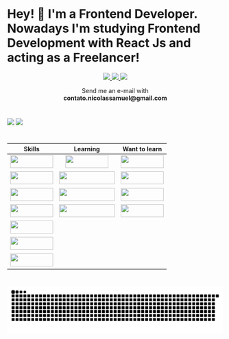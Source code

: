 # Hey! 👋 I'm a Frontend Developer. Nowadays I'm studying Frontend Development with React Js and acting as a Freelancer! 

<div align="center">

  <a href="https://www.linkedin.com/in/nicolveras/" target="_blank" id="linkedin">
    <img src="https://img.shields.io/badge/LinkedIn-0077B5?style=for-the-badge&logo=linkedin&logoColor=white" />
  </a>
  
  <a href="https://wa.link/jcb90e" target="_blank" id="whatsapp">
    <img src="https://img.shields.io/badge/WhatsApp-25D366?style=for-the-badge&logo=whatsapp&logoColor=white" />
  </a>
 
  <a href="mailto:contato.nicolassamuel@gmail.com?subject=Re:Hello Nicolas!" target="_blank" id="gmail">
    <img src="https://img.shields.io/badge/Gmail-D14836?style=for-the-badge&logo=gmail&logoColor=white" />
  </a>
  
  <p class='email-down'>
    Send me an e-mail with</br>
    <b>contato.nicolassamuel@gmail.com</b>
  </p>
  
<!--   <a href="https://steamcommunity.com/id/Sublevado051" target="_blank" id="steam"> 
    <img src="https://img.shields.io/badge/Steam-000000?style=for-the-badge&logo=steam&logoColor=white" />
  </a> -->

</div>

#

<div>
  
  <img height="220em" src="https://github-readme-stats-eight-green.vercel.app/api?username=nicolsam&count_private=true&theme=dracula&show_icons=true">
  
  <img height="220em" src="https://github-readme-stats-eight-green.vercel.app/api/top-langs/?username=nicolsam&theme=dracula">
  
</div>

#

<div>

<!-- | Skills | Learning | Want to learn |
|:---:|:---:|:---:|
| <img height="30px" width="100px" src="https://img.shields.io/badge/HTML5-E34F26?style=for-the-badge&logo=html5&logoColor=white" /> | <img height="30px" width="100px" src="https://img.shields.io/badge/TypeScript-007ACC?style=for-the-badge&logo=typescript&logoColor=white" /> | <img height="30px" width="130px" src="https://img.shields.io/badge/styled--components-DB7093?style=for-the-badge&logo=styled-components&logoColor=white" /> |
| <img height="30px" width="100px" src="https://img.shields.io/badge/CSS3-1572B6?style=for-the-badge&logo=css3&logoColor=white" /> | <img height="30px" width="100px" src="https://img.shields.io/badge/React-20232A?style=for-the-badge&logo=react&logoColor=61DAFB" /> | <img height="30px" width="100px" src="https://img.shields.io/badge/Laravel-FF2D20?style=for-the-badge&logo=laravel&logoColor=white" /> |
| <img height="30px" width="100px" src="https://img.shields.io/badge/Bootstrap-563D7C?style=for-the-badge&logo=bootstrap&logoColor=white" /> | <img height="30px" width="100px" src="https://img.shields.io/badge/Tailwind_CSS-38B2AC?style=for-the-badge&logo=tailwind-css&logoColor=white" /> |  |
| <img height="30px" width="100px" src="https://img.shields.io/badge/Sass-CC6699?style=for-the-badge&logo=sass&logoColor=white" />  | <img height="30px" width="100px" src="https://img.shields.io/badge/SAP-0FAAFF?style=for-the-badge&logo=sap&logoColor=white" /> |  |
| <img height="30px" width="100px" src="https://img.shields.io/badge/JavaScript-F7DF1E?style=for-the-badge&logo=javascript&logoColor=black" /> |  |  |
| <img height="30px" width="100px" src="https://img.shields.io/badge/PHP-777BB4?style=for-the-badge&logo=php&logoColor=white" /> |  |  | -->

| Skills                                                                                                                                           | Learning                                                                                                                                                    | Want to learn                                                                                                                          |
|:------------------------------------------------------------------------------------------------------------------------------------------------:|:-----------------------------------------------------------------------------------------------------------------------------------------------------------:|:--------------------------------------------------------------------------------------------------------------------------------------:|
| <img height="30px" width="100px" src="https://img.shields.io/badge/HTML5-E34F26?style=for-the-badge&logo=html5&logoColor=white" />               | <img height="30px" width="100px" src="https://img.shields.io/badge/React-20232A?style=for-the-badge&logo=react&logoColor=61DAFB" />                         | <img height="30px" width="100px" src="https://img.shields.io/badge/Laravel-FF2D20?style=for-the-badge&logo=laravel&logoColor=white" /> |
| <img height="30px" width="100px" src="https://img.shields.io/badge/CSS3-1572B6?style=for-the-badge&logo=css3&logoColor=white" />                 | <img height="30px" width="130px" src="https://img.shields.io/badge/TypeScript-007ACC?style=for-the-badge&logo=typescript&logoColor=white" />                | <img height="30px" width="100px" src="https://img.shields.io/badge/Node.js-43853D?style=for-the-badge&logo=node.js&logoColor=white" /> |
| <img height="30px" width="100px" src="https://img.shields.io/badge/JavaScript-F7DF1E?style=for-the-badge&logo=javascript&logoColor=black" />     | <img height="30px" width="130px" src="https://img.shields.io/badge/styled--components-DB7093?style=for-the-badge&logo=styled-components&logoColor=white" /> | <img height="30px" width="100px" src="https://img.shields.io/badge/Express.js-404D59?style=for-the-badge" />                           |
| <img height="30px" width="100px" src="https://img.shields.io/badge/Bootstrap-563D7C?style=for-the-badge&logo=bootstrap&logoColor=white" />       | <img height="30px" width="130px" src="https://img.shields.io/badge/Wordpress-21759B?style=for-the-badge&logo=wordpress&logoColor=white" />                  | <img height="30px" width="100px" src="https://img.shields.io/badge/Redux-593D88?style=for-the-badge&logo=redux&logoColor=white" />     |
| <img height="30px" width="100px" src="https://img.shields.io/badge/Sass-CC6699?style=for-the-badge&logo=sass&logoColor=white" />                 |                                                                                                                                                             |                                                                                                                                        |
| <img height="30px" width="100px" src="https://img.shields.io/badge/Tailwind_CSS-38B2AC?style=for-the-badge&logo=tailwind-css&logoColor=white" /> |                                                                                                                                                             |                                                                                                                                        |
| <img height="30px" width="100px" src="https://img.shields.io/badge/PHP-777BB4?style=for-the-badge&logo=php&logoColor=white" />                   |                                                                                                                                                             |                                                                                                                                        |


</div>

#

 ![Snake animation](https://github.com/nicolsam/nicolsam/blob/output/github-contribution-grid-snake.svg)






<!--
**nicolsam/nicolsam** is a ✨ _special_ ✨ repository because its `README.md` (this file) appears on your GitHub profile.

Here are some ideas to get you started:

- 🔭 I’m currently working on ...
- 🌱 I’m currently learning ...
- 👯 I’m looking to collaborate on ...
- 🤔 I’m looking for help with ...
- 💬 Ask me about ...
- 📫 How to reach me: ...
-->
